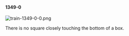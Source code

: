 #### 1349-0
![train-1349-0-0.png](https://github.com/lil-lab/nlvr/raw/master/nlvr/train/images/30/train-1349-0-0.png "train-1349-0-0.png")

There is no square closely touching the bottom of a box.